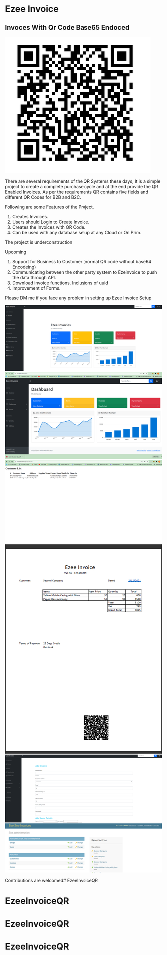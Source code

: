 # Ezee Invoice
## Invoces With Qr Code Base65 Endoced

![image](Docs/Base64EncodedQR.png)



There are several requirements of the QR Systems these days, It is a simple project to create a complete purchase cycle and at the end provide the QR Enabled Invoices. As per the requirements QR contains five fields and different QR Codes for B2B and B2C.

Following are some Features of the Project.

1. Creates Invoices.
2. Users should Login to Create Invoice.
3. Creates the Invoices with QR Code.
4. Can be used with any database setup at any Cloud or On Prim.


The project is underconstruction


Upcoming

1. Support for Business to Customer (normal QR code without base64 Encodeing)
2. Communicating between the other party system to Ezeinvoice to push the data through API.
3. Download invoice functions. Inclusions of uuid
4. Improvement of Forms. 

Please DM me if you face any problem in setting up Ezee Invoice Setup

![image](Docs/Dashboared.png)
![image](Docs/DownloadPDFInvoice.png)
![image](Docs/CustomerList.png)
![image](Docs/B2B_Invoice.png)
![image](Docs/Add_invoices.png)
![image](Docs/showtables.png)

Contributions are welcomed# EzeeInvoiceQR
# EzeeInvoiceQR
# EzeeInvoiceQR
# EzeeInvoiceQR
